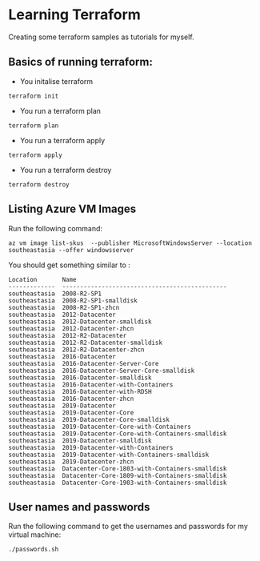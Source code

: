 # Learning Terraform

Creating some terraform samples as tutorials for myself.


## Basics of running terraform:

- You initalise terraform

```
terraform init
```

- You run a terraform plan 

```
terraform plan
```

- You run a terraform apply

```
terraform apply
```


- You run a terraform destroy

```
terraform destroy
```


## Listing Azure VM Images

Run the following command:
```
az vm image list-skus  --publisher MicrosoftWindowsServer --location southeastasia --offer windowsserver
```

You should get something similar to :

```
Location       Name
-------------  ----------------------------------------------
southeastasia  2008-R2-SP1
southeastasia  2008-R2-SP1-smalldisk
southeastasia  2008-R2-SP1-zhcn
southeastasia  2012-Datacenter
southeastasia  2012-Datacenter-smalldisk
southeastasia  2012-Datacenter-zhcn
southeastasia  2012-R2-Datacenter
southeastasia  2012-R2-Datacenter-smalldisk
southeastasia  2012-R2-Datacenter-zhcn
southeastasia  2016-Datacenter
southeastasia  2016-Datacenter-Server-Core
southeastasia  2016-Datacenter-Server-Core-smalldisk
southeastasia  2016-Datacenter-smalldisk
southeastasia  2016-Datacenter-with-Containers
southeastasia  2016-Datacenter-with-RDSH
southeastasia  2016-Datacenter-zhcn
southeastasia  2019-Datacenter
southeastasia  2019-Datacenter-Core
southeastasia  2019-Datacenter-Core-smalldisk
southeastasia  2019-Datacenter-Core-with-Containers
southeastasia  2019-Datacenter-Core-with-Containers-smalldisk
southeastasia  2019-Datacenter-smalldisk
southeastasia  2019-Datacenter-with-Containers
southeastasia  2019-Datacenter-with-Containers-smalldisk
southeastasia  2019-Datacenter-zhcn
southeastasia  Datacenter-Core-1803-with-Containers-smalldisk
southeastasia  Datacenter-Core-1809-with-Containers-smalldisk
southeastasia  Datacenter-Core-1903-with-Containers-smalldisk
```


## User names and passwords

Run the following command to get the usernames and passwords for my virtual machine:

```
./passwords.sh
```


